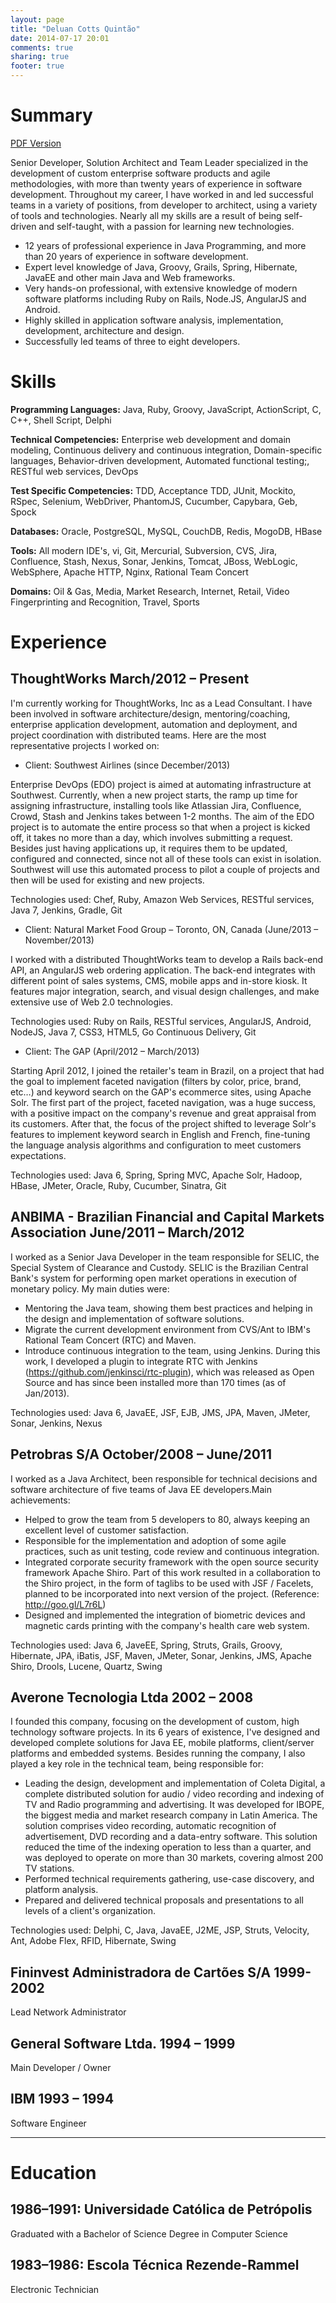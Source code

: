 ```yaml
---
layout: page
title: "Deluan Cotts Quintão"
date: 2014-07-17 20:01
comments: true
sharing: true
footer: true
---
```

# Summary
[PDF Version](http://goo.gl/cFRTHP)


Senior Developer, Solution Architect and Team Leader specialized in the development of custom enterprise software products and agile methodologies, with more than twenty years of experience in software development. Throughout my career, I have worked in and led successful teams in a variety of positions, from developer to architect, using a variety of tools and technologies. Nearly all my skills are a result of being self-driven and self-taught, with a passion for learning new technologies.

- 12 years of professional experience in Java Programming, and more than 20 years of experience in software development. 
- Expert level knowledge of Java, Groovy, Grails, Spring, Hibernate, JavaEE and other main Java and Web frameworks.
- Very hands-on professional, with extensive knowledge of modern software platforms including Ruby on Rails, Node.JS, AngularJS and Android.
- Highly skilled in application software analysis, implementation, development, architecture and design.
- Successfully led teams of three to eight developers.

# Skills

**Programming Languages:** Java, Ruby, Groovy, JavaScript, ActionScript, C, C++, Shell Script, Delphi

**Technical Competencies:** Enterprise web development and domain modeling, Continuous delivery and continuous integration, Domain-specific languages, Behavior-driven development, Automated functional testing;, RESTful web services, DevOps

**Test Specific Competencies:** TDD, Acceptance TDD, JUnit, Mockito, RSpec, Selenium, WebDriver, PhantomJS, Cucumber, Capybara, Geb, Spock

**Databases:** Oracle, PostgreSQL, MySQL, CouchDB, Redis, MogoDB, HBase

**Tools:** All modern IDE's, vi, Git, Mercurial, Subversion, CVS, Jira, Confluence, Stash, Nexus, Sonar, Jenkins, Tomcat, JBoss, WebLogic, WebSphere, Apache HTTP, Nginx, Rational Team Concert

**Domains:** Oil & Gas, Media, Market Research, Internet, Retail, Video Fingerprinting and Recognition, Travel, Sports

# Experience

## ThoughtWorks    March/2012 – Present

I'm currently working for ThoughtWorks, Inc as a Lead Consultant. I have been involved in software architecture/design, mentoring/coaching, enterprise application development, automation and deployment, and project coordination with distributed teams. Here are the most representative projects I worked on:

- Client: Southwest Airlines (since December/2013)

Enterprise DevOps (EDO) project is aimed at automating infrastructure at Southwest. Currently, when a new project starts, the ramp up time for assigning infrastructure, installing tools like Atlassian Jira, Confluence, Crowd, Stash and Jenkins takes between 1-2 months. The aim of the EDO project is to automate the entire process so that when a project is kicked off, it takes no more than a day, which involves submitting a request. Besides just having applications up, it requires them to be updated, configured and connected, since not all of these tools can exist in isolation. Southwest will use this automated process to pilot a couple of projects and then will be used for existing and new projects.

Technologies used: Chef, Ruby, Amazon Web Services, RESTful services, Java 7, Jenkins, Gradle, Git

- Client: Natural Market Food Group – Toronto, ON, Canada (June/2013 – November/2013)

I worked with a distributed ThoughtWorks team to develop a Rails back-end API, an AngularJS web ordering application. The back-end integrates with different point of sales systems, CMS, mobile apps and in-store kiosk. It features major integration, search, and visual design challenges, and make extensive use of Web 2.0 technologies.

Technologies used: Ruby on Rails, RESTful services, AngularJS, Android, NodeJS, Java 7, CSS3, HTML5, Go Continuous Delivery, Git

- Client: The GAP (April/2012 – March/2013) 

Starting April 2012, I joined the retailer's team in Brazil, on a project that had the goal to implement faceted navigation (filters by color, price, brand, etc…) and keyword search on the GAP's ecommerce sites, using Apache Solr. The first part of the project, faceted navigation, was a huge success, with a positive impact on the company's revenue and great appraisal from its customers. After that, the focus of the project shifted to leverage Solr's features to implement keyword search in English and French, fine-tuning the language analysis algorithms and configuration to meet customers expectations.

Technologies used: Java 6, Spring, Spring MVC, Apache Solr, Hadoop, HBase, JMeter, Oracle, Ruby, Cucumber, Sinatra, Git

## ANBIMA - Brazilian Financial and Capital Markets Association    June/2011 – March/2012

I worked as a Senior Java Developer in the team responsible for SELIC, the Special System of Clearance and Custody. SELIC is the Brazilian Central Bank's system for performing open market operations in execution of monetary policy. My main duties were:

- Mentoring the Java team, showing them best practices and helping in the design and implementation of software solutions.
- Migrate the current development environment from CVS/Ant to IBM's Rational Team Concert (RTC) and Maven.
- Introduce continuous integration to the team, using Jenkins. During this work, I developed a plugin to integrate RTC with Jenkins (https://github.com/jenkinsci/rtc-plugin), which was released as Open Source and has since been installed more than 170 times (as of Jan/2013).

Technologies used: Java 6, JavaEE, JSF, EJB, JMS, JPA, Maven, JMeter, Sonar, Jenkins, Nexus

## Petrobras S/A    October/2008 – June/2011

I worked as a Java Architect, been responsible for technical decisions and software architecture of five teams of Java EE developers.Main achievements:

- Helped to grow the team from 5 developers to 80, always keeping an excellent level of customer satisfaction.
- Responsible for the implementation and adoption of some agile practices, such as unit testing, code review and continuous integration.
- Integrated corporate security framework with the open source security framework Apache Shiro. Part of this work resulted in a collaboration to the Shiro project, in the form of taglibs to be used with JSF / Facelets, planned to be incorporated into next version of the project. (Reference: http://goo.gl/L7r6L)
- Designed and implemented the integration of biometric devices and magnetic cards printing with the company's health care web system.

Technologies used: Java 6, JaveEE, Spring, Struts, Grails, Groovy, Hibernate, JPA, iBatis, JSF, Maven, JMeter, Sonar, Jenkins, JMS, Apache Shiro, Drools, Lucene, Quartz, Swing

## Averone Tecnologia Ltda    2002 – 2008

I founded this company, focusing on the development of custom, high technology software projects. In its 6 years of existence, I've designed and developed complete solutions for Java EE, mobile platforms, client/server platforms and embedded systems. Besides running the company, I also played a key role in the technical team, being responsible for:

- Leading the design, development and implementation of Coleta Digital, a complete distributed solution for audio / video recording and indexing of TV and Radio programming and advertising. It was developed for IBOPE, the biggest media and market research company in Latin America. The solution comprises video recording, automatic recognition of advertisement, DVD recording and a data-entry software. This solution reduced the time of the indexing operation to less than a quarter, and was deployed to operate on more than 30 markets, covering almost 200 TV stations.
- Performed technical requirements gathering, use-case discovery, and platform analysis.
- Prepared and delivered technical proposals and presentations to all levels of a client's organization.

Technologies used: Delphi, C, Java, JavaEE, J2ME, JSP, Struts, Velocity, Ant, Adobe Flex, RFID, Hibernate, Swing

## Fininvest Administradora de Cartões S/A    1999-2002

Lead Network Administrator

## General Software Ltda.    1994 – 1999

Main Developer / Owner

## IBM    1993 – 1994

Software Engineer

--------------
# Education

## 1986–1991: Universidade Católica de Petrópolis

Graduated with a Bachelor of Science Degree in Computer Science

## 1983–1986: Escola Técnica Rezende-Rammel

Electronic Technician